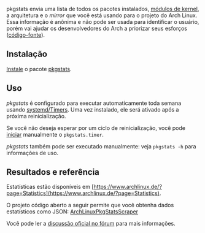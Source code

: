pkgstats envia uma lista de todos os pacotes instalados, [módulos de kernel](https://www.archlinux.org/news/pkgstats-now-collects-modules-usage/), a arquitetura e o *mirror* que você está usando para o projeto do Arch Linux. Essa informação é anônima e não pode ser usada para identificar o usuário, porém vai ajudar os desenvolvedores do Arch a priorizar seus esforços ([código-fonte](https://git.archlinux.org/svntogit/packages.git/tree/trunk?h=packages/pkgstats)).

## Instalação

[Instale](/index.php/Instale "Instale") o pacote [pkgstats](https://www.archlinux.org/packages/?name=pkgstats).

## Uso

*pkgstats* é configurado para executar automaticamente toda semana usando [systemd/Timers](/index.php/Systemd/Timers "Systemd/Timers"). Uma vez instalado, ele será ativado após a próxima reinicialização.

Se você não deseja esperar por um ciclo de reinicialização, você pode [iniciar](/index.php/Inicie "Inicie") manualmente o `pkgstats.timer`.

*pkgstats* também pode ser executado manualmente: veja `pkgstats -h` para informações de uso.

## Resultados e referência

Estatísticas estão disponíveis em [https://www.archlinux.de/?page=Statistics](https://www.archlinux.de/?page=Statistics).

O projeto código aberto a seguir permite que você obtenha dados estatísticos como JSON: [ArchLinuxPkgStatsScraper](https://github.com/chrissound/ArchLinuxPkgStatsScraper)

Você pode ler a [discussão oficial no fórum](https://bbs.archlinux.org/viewtopic.php?id=105431) para mais informações.